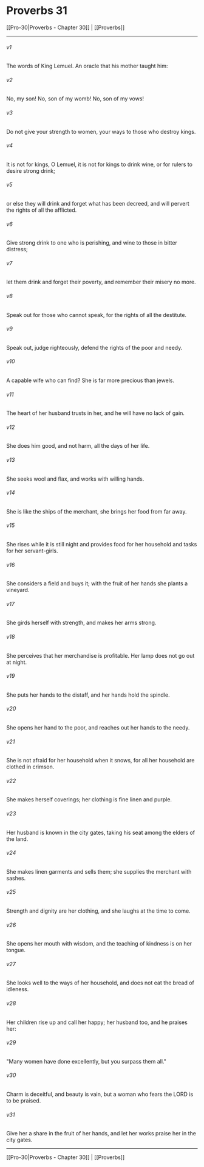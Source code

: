 # Proverbs 31

[[Pro-30|Proverbs - Chapter 30]] | [[Proverbs]]
***

###### v1
The words of King Lemuel. An oracle that his mother taught him:
###### v2
No, my son! No, son of my womb! No, son of my vows!
###### v3
Do not give your strength to women, your ways to those who destroy kings.
###### v4
It is not for kings, O Lemuel, it is not for kings to drink wine, or for rulers to desire strong drink;
###### v5
or else they will drink and forget what has been decreed, and will pervert the rights of all the afflicted.
###### v6
Give strong drink to one who is perishing, and wine to those in bitter distress;
###### v7
let them drink and forget their poverty, and remember their misery no more.
###### v8
Speak out for those who cannot speak, for the rights of all the destitute.
###### v9
Speak out, judge righteously, defend the rights of the poor and needy.
###### v10
A capable wife who can find? She is far more precious than jewels.
###### v11
The heart of her husband trusts in her, and he will have no lack of gain.
###### v12
She does him good, and not harm, all the days of her life.
###### v13
She seeks wool and flax, and works with willing hands.
###### v14
She is like the ships of the merchant, she brings her food from far away.
###### v15
She rises while it is still night and provides food for her household and tasks for her servant-girls.
###### v16
She considers a field and buys it; with the fruit of her hands she plants a vineyard.
###### v17
She girds herself with strength, and makes her arms strong.
###### v18
She perceives that her merchandise is profitable. Her lamp does not go out at night.
###### v19
She puts her hands to the distaff, and her hands hold the spindle.
###### v20
She opens her hand to the poor, and reaches out her hands to the needy.
###### v21
She is not afraid for her household when it snows, for all her household are clothed in crimson.
###### v22
She makes herself coverings; her clothing is fine linen and purple.
###### v23
Her husband is known in the city gates, taking his seat among the elders of the land.
###### v24
She makes linen garments and sells them; she supplies the merchant with sashes.
###### v25
Strength and dignity are her clothing, and she laughs at the time to come.
###### v26
She opens her mouth with wisdom, and the teaching of kindness is on her tongue.
###### v27
She looks well to the ways of her household, and does not eat the bread of idleness.
###### v28
Her children rise up and call her happy; her husband too, and he praises her:
###### v29
"Many women have done excellently, but you surpass them all."
###### v30
Charm is deceitful, and beauty is vain, but a woman who fears the LORD is to be praised.
###### v31
Give her a share in the fruit of her hands, and let her works praise her in the city gates.

***

[[Pro-30|Proverbs - Chapter 30]] | [[Proverbs]]
